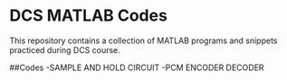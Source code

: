 # DCS MATLAB Codes
This repository contains a collection of MATLAB programs and snippets practiced during DCS course.

##Codes
-SAMPLE AND HOLD CIRCUIT
-PCM ENCODER DECODER
